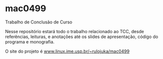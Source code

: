 # mac0499
Trabalho de Conclusão de Curso

Nesse repositório estará todo o trabalho relacionado ao TCC, desde referências,
leituras, e anotações até os slides de apresentação, código do programa e monografia.

O site do projeto é www.linux.ime.usp.br/~rulojuka/mac0499
